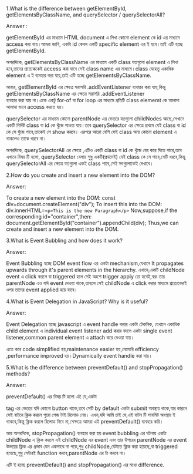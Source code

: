 1.What is the difference between getElementById, getElementsByClassName, and querySelector / querySelectorAll?

Answer :

getElementById এর মাধ্যমে HTML document এ লিখা কোনো element কে id এর মাধ্যমে 
access করা যায়।আমরা জানি, একটা id কেবল একটি specific element এর ই হবে।তাই
এটি হচ্ছে getElementById.

অপরদিকে, getElementsByClassName এর মাধ্যমে একটি class যতগুলো element এ লিখা হবে,তাদের
প্রত্যেককেই access করা যাবে সেই class name এর মাধ্যমে।class যেহেতু একাধিক element এ ই 
ব্যবহার করা যায়,তাই এটি হচ্ছে getElementsByClassName.

 আবার, getElementById এর ক্ষেত্রে সরাসরি .addEventListener 
ব্যবহার করা যায়,কিন্তু getElementsByClassName এর ক্ষেত্রে সরাসরি .addEventListener  
ব্যবহার করা যায় না।একে একটু for-of বা for loop এর মাধ্যমে প্রতিটি class elememt কে
আলাদা আলাদা ভাবে access করতে হয়।

querySelector এর মাধ্যমে কোনো parentNode এর ভেতরে যতগুলো childNodes আছে,সেখানে
 একটি নির্দিষ্ট class বা id কে খুঁজে পাওয়া যায়।তবে querySelector 
এর ক্ষেত্রে প্রথমে যেই class বা id কে সে খুঁজে পাবে,তাকেই সে show করবে।
এরপরে আরো বেশি সেই class অন্য কোনো element এ থাকলেও তাকে ধরবে না।

অপরদিকে, querySelectorAll এর ক্ষেত্রে ,এটিও একটি class বা id কে খুঁজে বের করে 
দিতে পারে,তবে এখানে বিষয় টি হলো, querySelector বেলায় শুধু একটি(প্রথমেই) যেই class 
কে সে পাবে,সেটি ধরবে,কিন্তু querySelectorAll এর ক্ষেত্রে যতগুলো একই class পাবে,সেই 
সবগুলোকেই দেখাবে।

2.How do you create and insert a new element into the DOM?

Answer:

To create a new element into the DOM:
const div=document.createElement("div");
To insert this into the DOM:
div.innerHTML=`<p>This is the new Paragraph</p>`
Now,suppose,if the corresponding id="container",then:
document.getElementById("container").appendChild(div);
Thus,we can create and insert a new element into the DOM.

3.What is Event Bubbling and how does it work?

Answer: 

Event Bubbling হচ্ছে DOM event flow এর একটা mechanism,যেখানে 
It propagates upwards through it's parent elements in the hierarchy.
এখানে,একটি childNode event এ click করলে বা triggered হলে সেই অংশে trigger apply তো হবেই,বরং তার 
parentNode এও যদি event দেওয়া থাকে,তাহলে সেই childNode এ click করার মাধ্যমে
 প্রত্যেকেরই ওপর তাদের event applied হয়ে যাবে।


4.What is Event Delegation in JavaScript? Why is it useful?

Answer:

Event Delegation হচ্ছে javascript এ event handle করার একটা টেকনিক,
যেখানে একাধিক child element এ individual event listener add করার বদলে
একটা single event listener,common parent element এ attach করে দেওয়া যায়।

এতে করে code simplified হয়,maintenance easier হয়,মেমোরি efficiency ,performance
improved হয়।Dynamically event handle করা যায়।

5.What is the difference between preventDefault() and stopPropagation() methods?

Answer: 

preventDefault() এর বিষয় টি হলো এই যে,একটা <form> tag এর ভেতরে যদি কোনো button থাকে,তবে সেটি by default একটা submit অবস্থায় থাকে,যার কারনে সেই বাটনে ক্লিক করলে পুরো পেজ টাই রিলোড নেয়।
এখন,যদি আমি চাই যে,এই বাটন টি সাবমিট অবস্থায় ই থাকবে,কিন্তু ক্লিক করলে রিলোড নিবে না,সেক্ষত্রে আমরা এই preventDefault() ব্যবহার করি।

আর অপরদিকে,  stopPropagation() ব্যবহার করা হয় event bubbling এর ঘটনায় একটা childNode এ ক্লিক করলে এই childNode এর event এবং তার উপরের parentNode এর event উভয়ের ক্লিক এর প্রভাব যেন একসাথে না পড়ে,শুধু childNode,যেটাতে ক্লিক করা হয়েছে,বা triggered হয়েছে,শুধু সেটারই function করবে,parentNode এর টা করবে না।

এটি ই হচ্ছে preventDefault() and stopPropagation() এর মধ্যে difference.
